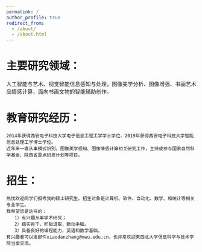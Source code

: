 ```yaml
---
permalink: /
author_profile: true
redirect_from: 
  - /about/
  - /about.html
---
```



主要研究领域：
============
   人工智能与艺术、视觉智能信息感知与处理，图像美学分析、图像增强、书画艺术品情感计算，面向书画文物的智能辅助创作。

教育研究经历：
============
    2014年获得西安电子科技大学电子信息工程工学学士学位，2019年获得西安电子科技大学智能信息处理工学博士学位。
    近年来一直从事模式识别、图像美学感知、图像情感计算相关研究工作，主持或参与国家自然科学基金、陕西省重点研发计划等项目。

招生：
============
    热忱欢迎同学们报考我的硕士研究生。招生对象是计算机、软件、自动化、数学、和统计等相关专业学生。
    我希望您是这样的：
       1）有兴趣从事学术研究；
       2）踏实肯干，积极进取，勤动手脑。
       3）具备良好的编程能力，英语和数学基础。
    有兴趣者可以发邮件xiaodanzhang@nwu.edu.cn，也非常欢迎来西北大学信息科学与技术学院当面交流。
    
